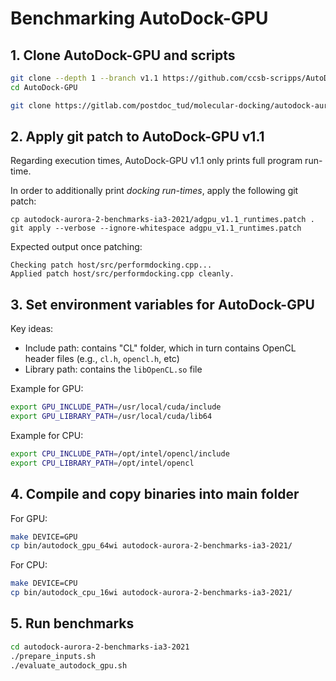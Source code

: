 # Benchmarking AutoDock-GPU

## 1. Clone AutoDock-GPU and scripts

```bash
git clone --depth 1 --branch v1.1 https://github.com/ccsb-scripps/AutoDock-GPU.git
cd AutoDock-GPU

git clone https://gitlab.com/postdoc_tud/molecular-docking/autodock-aurora/autodock-aurora-2-benchmarks-ia3-2021.git
```

## 2. Apply git patch to AutoDock-GPU v1.1

Regarding execution times, AutoDock-GPU v1.1 only prints full program run-time.

In order to additionally print _docking run-times_, apply the following git patch:

```
cp autodock-aurora-2-benchmarks-ia3-2021/adgpu_v1.1_runtimes.patch .
git apply --verbose --ignore-whitespace adgpu_v1.1_runtimes.patch
```

Expected output once patching:

```
Checking patch host/src/performdocking.cpp...
Applied patch host/src/performdocking.cpp cleanly.
```

## 3. Set environment variables for AutoDock-GPU

Key ideas:

* Include path: contains "CL" folder, which in turn contains OpenCL header files (e.g., `cl.h`, `opencl.h`, etc)
* Library path: contains the `libOpenCL.so` file

Example for GPU:

```bash
export GPU_INCLUDE_PATH=/usr/local/cuda/include
export GPU_LIBRARY_PATH=/usr/local/cuda/lib64
```

Example for CPU:

```bash
export CPU_INCLUDE_PATH=/opt/intel/opencl/include
export CPU_LIBRARY_PATH=/opt/intel/opencl
```

## 4. Compile and copy binaries into main folder

For GPU:

```bash
make DEVICE=GPU
cp bin/autodock_gpu_64wi autodock-aurora-2-benchmarks-ia3-2021/
```

For CPU:

```bash
make DEVICE=CPU
cp bin/autodock_cpu_16wi autodock-aurora-2-benchmarks-ia3-2021/
```

## 5. Run benchmarks

```bash
cd autodock-aurora-2-benchmarks-ia3-2021
./prepare_inputs.sh
./evaluate_autodock_gpu.sh
```
